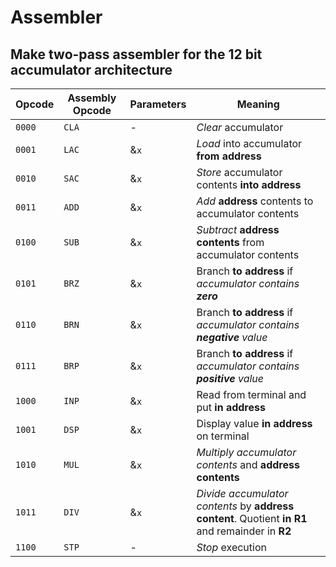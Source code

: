 # Assembler
Make two-pass assembler for the 12 bit accumulator architecture
--------------------------------------
|Opcode | Assembly Opcode   | Parameters |Meaning |
|-------|--------------------|-----------|------------------|
|`0000`   |     `CLA`            | - |*Clear* accumulator |
|`0001`   |     `LAC`            | &`x` |*Load* into accumulator **from address**|
|`0010`   |     `SAC`            | &`x` |*Store* accumulator contents **into address**|
|`0011`   |     `ADD`            | &`x` |*Add* **address** contents to accumulator contents|
|`0100`   |     `SUB`            | &`x` |*Subtract* **address contents** from accumulator contents|
|`0101`   |     `BRZ`            | &`x` |Branch **to address** if *accumulator contains **zero***|
|`0110`   |     `BRN`            | &`x` |Branch **to address** if *accumulator contains **negative** value*|
|`0111`   |     `BRP`            | &`x` |Branch **to address** if *accumulator contains **positive** value*|
|`1000`   |     `INP`            | &`x` |Read from terminal and put **in address**|
|`1001`   |     `DSP`            | &`x` |Display value **in address** on terminal|
|`1010`   |     `MUL`            | &`x` |*Multiply accumulator contents* and **address contents**|
|`1011`  |     `DIV`             | &`x` |*Divide accumulator contents* by **address content**. Quotient **in R1** and remainder in **R2**|
|`1100`   |     `STP`            | -  |*Stop* execution|

